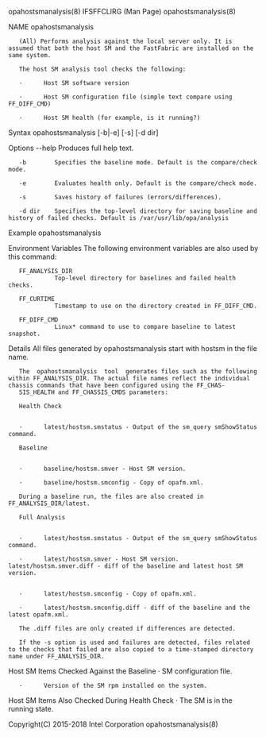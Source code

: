 
opahostsmanalysis(8)                                                                        IFSFFCLIRG (Man Page)                                                                        opahostsmanalysis(8)



NAME
       opahostsmanalysis



       (All) Performs analysis against the local server only. It is assumed that both the host SM and the FastFabric are installed on the same system.

       The host SM analysis tool checks the following:

       ·      Host SM software version

       ·      Host SM configuration file (simple text compare using FF_DIFF_CMD)

       ·      Host SM health (for example, is it running?)

Syntax
       opahostsmanalysis [-b|-e] [-s] [-d dir]

Options
       --help    Produces full help text.

       -b        Specifies the baseline mode. Default is the compare/check mode.

       -e        Evaluates health only. Default is the compare/check mode.

       -s        Saves history of failures (errors/differences).

       -d dir    Specifies the top-level directory for saving baseline and history of failed checks. Default is /var/usr/lib/opa/analysis

Example
       opahostsmanalysis

Environment Variables
       The following environment variables are also used by this command:

       FF_ANALYSIS_DIR
                 Top-level directory for baselines and failed health checks.

       FF_CURTIME
                 Timestamp to use on the directory created in FF_DIFF_CMD.

       FF_DIFF_CMD
                 Linux* command to use to compare baseline to latest snapshot.

Details
       All files generated by opahostsmanalysis start with hostsm in the file name.

       The  opahostsmanalysis  tool  generates files such as the following within FF_ANALYSIS_DIR. The actual file names reflect the individual chassis commands that have been configured using the FF_CHAS‐
       SIS_HEALTH and FF_CHASSIS_CMDS parameters:

       Health Check


       ·      latest/hostsm.smstatus - Output of the sm_query smShowStatus command.

       Baseline


       ·      baseline/hostsm.smver - Host SM version.

       ·      baseline/hostsm.smconfig - Copy of opafm.xml.

       During a baseline run, the files are also created in FF_ANALYSIS_DIR/latest.

       Full Analysis


       ·      latest/hostsm.smstatus - Output of the sm_query smShowStatus command.

       ·      latest/hostsm.smver - Host SM version. latest/hostsm.smver.diff - diff of the baseline and latest host SM version.


       ·      latest/hostsm.smconfig - Copy of opafm.xml.

       ·      latest/hostsm.smconfig.diff - diff of the baseline and the latest opafm.xml.

       The .diff files are only created if differences are detected.

       If the -s option is used and failures are detected, files related to the checks that failed are also copied to a time-stamped directory name under FF_ANALYSIS_DIR.

Host SM Items Checked Against the Baseline
       ·      SM configuration file.

       ·      Version of the SM rpm installed on the system.

Host SM Items Also Checked During Health Check
       ·      The SM is in the running state.



Copyright(C) 2015-2018                                                                        Intel Corporation                                                                          opahostsmanalysis(8)
